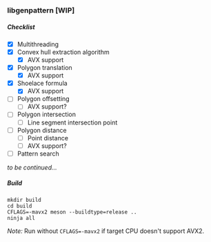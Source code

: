 ### libgenpattern [WIP]
##### Checklist
- [x] Multithreading
- [x] Convex hull extraction algorithm
  - [x] AVX support
- [x] Polygon translation
  - [x] AVX support
- [x] Shoelace formula
  - [x] AVX support
- [ ] Polygon offsetting
  - [ ] AVX support?
- [ ] Polygon intersection 
  - [ ] Line segment intersection point
- [ ] Polygon distance
  - [ ] Point distance
  - [ ] AVX support?
- [ ] Pattern search

<i>to be continued...</i>
##### Build
```
mkdir build
cd build
CFLAGS=-mavx2 meson --buildtype=release ..
ninja all
```
<i>Note:</i> Run without `CFLAGS=-mavx2` if target CPU doesn't support AVX2.